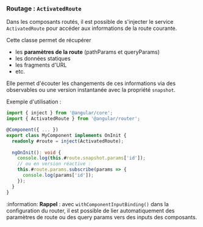 ### Routage : `ActivatedRoute`

Dans les composants routés, il est possible de s'injecter le service `ActivatedRoute` pour accéder aux informations de la route courante.

Cette classe permet de récupérer 
- les **paramètres de la route** (pathParams et queryParams)
- les données statiques
- les fragments d'URL
- etc.

Elle permet d'écouter les changements de ces informations via des observables ou une version instantanée avec la propriété `snapshot`.

Exemple d'utilisation :

```typescript
import { inject } from '@angular/core';
import { ActivatedRoute } from '@angular/router';

@Component({ ... })
export class MyComponent implements OnInit {
  readonly #route = inject(ActivatedRoute);
  
  ngOnInit(): void {
    console.log(this.#route.snapshot.params['id']);
    // ou en version réactive :
    this.#route.params.subscribe(params => {
      console.log(params['id']);
    });
  }
}
```

:information: **Rappel** : avec `withComponentInputBinding()` dans la configuration du router, 
il est possible de lier automatiquement des paramètres de route ou des query params vers des inputs des composants.
